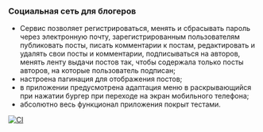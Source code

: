 ### Социальная сеть для блогеров
- Сервис позволяет регистрироваться, менять и сбрасывать пароль через электронную почту, зарегистрированным пользователям публиковать посты, писать комментарии к постам, редактировать и удалять свои посты и комментарии, подписываться на авторов, менять ленту выдачи постов так, чтобы содержала только посты авторов, на которые пользователь подписан;
- настроена пагинация для отображения постов;
- в приложении предусмотрена адаптация меню в раскрывающийся при нажатии бургер при переходе на экран мобильного телефона;
- абсолютно весь функционал приложения покрыт тестами.

[![CI](https://github.com/yandex-praktikum/hw05_final/actions/workflows/python-app.yml/badge.svg?branch=master)](https://github.com/yandex-praktikum/hw05_final/actions/workflows/python-app.yml)
